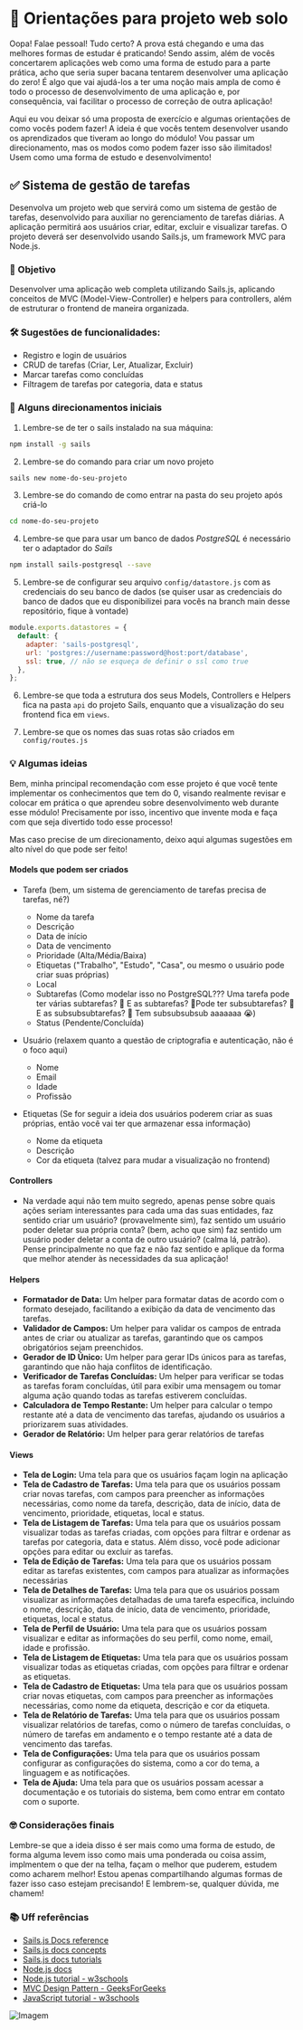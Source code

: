 # 📕 Orientações para projeto web solo

Oopa! Falae pessoal! Tudo certo? A prova está chegando e uma das melhores formas de estudar é praticando! Sendo assim, além de vocês concertarem aplicações web como uma forma de estudo para a parte prática, acho que seria super bacana tentarem desenvolver uma aplicação do zero! É algo que vai ajudá-los a ter uma noção mais ampla de como é todo o processo de desenvolvimento de uma aplicação e, por consequência, vai facilitar o processo de correção de outra aplicação!

Aqui eu vou deixar só uma proposta de exercício e algumas orientações de como vocês podem fazer! A ideia é que vocês tentem desenvolver usando os aprendizados que tiveram ao longo do módulo! Vou passar um direcionamento, mas os modos como podem fazer isso são ilimitados! Usem como uma forma de estudo e desenvolvimento!

## ✅ Sistema de gestão de tarefas

Desenvolva um projeto web que servirá como um sistema de gestão de tarefas, desenvolvido para auxiliar no gerenciamento de tarefas diárias. A aplicação permitirá aos usuários criar, editar, excluir e visualizar tarefas. O projeto deverá ser desenvolvido usando Sails.js, um framework MVC para Node.js.

### 🎯 Objetivo

Desenvolver uma aplicação web completa utilizando Sails.js, aplicando conceitos de MVC (Model-View-Controller) e helpers para controllers, além de estruturar o frontend de maneira organizada.

### 🛠️ Sugestões de funcionalidades:

- Registro e login de usuários
- CRUD de tarefas (Criar, Ler, Atualizar, Excluir)
- Marcar tarefas como concluídas
- Filtragem de tarefas por categoria, data e status

### 💭 Alguns direcionamentos iniciais

1. Lembre-se de ter o sails instalado na sua máquina:

```bash
npm install -g sails
```

2. Lembre-se do comando para criar um novo projeto

```bash
sails new nome-do-seu-projeto
```

3. Lembre-se do comando de como entrar na pasta do seu projeto após criá-lo

```bash
cd nome-do-seu-projeto
```

4. Lembre-se que para usar um banco de dados _PostgreSQL_ é necessário ter o adaptador do _Sails_

```bash
npm install sails-postgresql --save
```

5. Lembre-se de configurar seu arquivo `config/datastore.js` com as credenciais do seu banco de dados (se quiser usar as credenciais do banco de dados que eu disponibilizei para vocês na branch main desse repositório, fique à vontade)

```javascript
module.exports.datastores = {
  default: {
    adapter: 'sails-postgresql',
    url: 'postgres://username:password@host:port/database',
    ssl: true, // não se esqueça de definir o ssl como true
  },
};
```

6. Lembre-se que toda a estrutura dos seus Models, Controllers e Helpers fica na pasta `api` do projeto Sails, enquanto que a visualização do seu frontend fica em `views`.

7. Lembre-se que os nomes das suas rotas são criados em `config/routes.js`

### 💡 Algumas ideias 

Bem, minha principal recomendação com esse projeto é que você tente implementar os conhecimentos que tem do 0, visando realmente revisar e colocar em prática o que aprendeu sobre desenvolvimento web durante esse módulo! Precisamente por isso, incentivo que invente moda e faça com que seja divertido todo esse processo!

Mas caso precise de um direcionamento, deixo aqui algumas sugestões em alto nível do que pode ser feito!

#### Models que podem ser criados
- Tarefa (bem, um sistema de gerenciamento de tarefas precisa de tarefas, né?)
    - Nome da tarefa
    - Descrição
    - Data de início
    - Data de vencimento
    - Prioridade (Alta/Média/Baixa)
    - Etiquetas ("Trabalho", "Estudo", "Casa", ou mesmo o usuário pode criar suas próprias)
    - Local
    - Subtarefas (Como modelar isso no PostgreSQL??? Uma tarefa pode ter várias subtarefas? 🤔 E as subtarefas? 🤔Pode ter subsubtarefas? 🤔 E as subsubsubtarefas? 🤔 Tem subsubsubsub aaaaaaa 😭)
    - Status (Pendente/Concluída)

- Usuário (relaxem quanto a questão de criptografia e autenticação, não é o foco aqui)
    - Nome
    - Email
    - Idade
    - Profissão

- Etiquetas (Se for seguir a ideia dos usuários poderem criar as suas próprias, então você vai ter que armazenar essa informação)
    - Nome da etiqueta
    - Descrição
    - Cor da etiqueta (talvez para mudar a visualização no frontend)

#### Controllers
- Na verdade aqui não tem muito segredo, apenas pense sobre quais ações seriam interessantes para cada uma das suas entidades, faz sentido criar um usuário? (provavelmente sim), faz sentido um usuário poder deletar sua própria conta? (bem, acho que sim) faz sentido um usuário poder deletar a conta de outro usuário? (calma lá, patrão). Pense principalmente no que faz e não faz sentido e aplique da forma que melhor atender às necessidades da sua aplicação!

#### Helpers
- **Formatador de Data:** Um helper para formatar datas de acordo com o formato desejado, facilitando a exibição da data de vencimento das tarefas.
- **Validador de Campos:** Um helper para validar os campos de entrada antes de criar ou atualizar as tarefas, garantindo que os campos obrigatórios sejam preenchidos.
- **Gerador de ID Único:** Um helper para gerar IDs únicos para as tarefas, garantindo que não haja conflitos de identificação.
- **Verificador de Tarefas Concluídas:** Um helper para verificar se todas as tarefas foram concluídas, útil para exibir uma mensagem ou tomar alguma ação quando todas as tarefas estiverem concluídas.
- **Calculadora de Tempo Restante:** Um helper para calcular o tempo restante até a data de vencimento das tarefas, ajudando os usuários a priorizarem suas atividades.
- **Gerador de Relatório:** Um helper para gerar relatórios de tarefas

#### Views
- **Tela de Login:** Uma tela para que os usuários façam login na aplicação
- **Tela de Cadastro de Tarefas:** Uma tela para que os usuários possam criar novas tarefas, com campos para preencher as informações necessárias, como nome da tarefa, descrição, data de início, data de vencimento, prioridade, etiquetas, local e status.
- **Tela de Listagem de Tarefas:** Uma tela para que os usuários possam visualizar todas as tarefas criadas, com opções para filtrar e ordenar as tarefas por categoria, data e status. Além disso, você pode adicionar opções para editar ou excluir as tarefas.
- **Tela de Edição de Tarefas:** Uma tela para que os usuários possam editar as tarefas existentes, com campos para atualizar as informações necessárias
- **Tela de Detalhes de Tarefas:** Uma tela para que os usuários possam visualizar as informações detalhadas de uma tarefa específica, incluindo o nome, descrição, data de início, data de vencimento, prioridade, etiquetas, local e status.
- **Tela de Perfil de Usuário:** Uma tela para que os usuários possam visualizar e editar as informações do seu perfil, como nome, email, idade e profissão.
- **Tela de Listagem de Etiquetas:** Uma tela para que os usuários possam visualizar todas as etiquetas criadas, com opções para filtrar e ordenar as etiquetas.
- **Tela de Cadastro de Etiquetas:** Uma tela para que os usuários possam criar novas etiquetas, com campos para preencher as informações necessárias, como nome da etiqueta, descrição e cor da etiqueta.
- **Tela de Relatório de Tarefas:** Uma tela para que os usuários possam visualizar relatórios de tarefas, como o número de tarefas concluídas, o número de tarefas em andamento e o tempo restante até a data de vencimento das tarefas.
- **Tela de Configurações:** Uma tela para que os usuários possam configurar as configurações do sistema, como a cor do tema, a linguagem e as notificações.
- **Tela de Ajuda:** Uma tela para que os usuários possam acessar a documentação e os tutoriais do sistema, bem como entrar em contato com o suporte.

### 🤓 Considerações finais

Lembre-se que a ideia disso é ser mais como uma forma de estudo, de forma alguma levem isso como mais uma ponderada ou coisa assim, implmentem o que der na telha, façam o melhor que puderem, estudem como acharem melhor! Estou apenas compartilhando algumas formas de fazer isso caso estejam precisando! E lembrem-se, qualquer dúvida, me chamem!


### 📚 Uff referências

- [Sails.js Docs reference](https://sailsjs.com/documentation/reference)
- [Sails.js docs concepts](https://sailsjs.com/documentation/concepts)
- [Sails.js docs tutorials](https://sailsjs.com/documentation/tutorials)
- [Node.js docs](https://nodejs.org/docs/latest/api/synopsis.html)
- [Node.js tutorial - w3schools](https://www.w3schools.com/nodejs/)
- [MVC Design Pattern - GeeksForGeeks](https://www.geeksforgeeks.org/mvc-design-pattern/)
- [JavaScript tutorial - w3schools](https://www.w3schools.com/Js/)


![Imagem](https://pbs.twimg.com/media/FN4c9bragAASHBX.jpg)